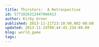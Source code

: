 ```yaml
---
title: Thirsters:  A Retrospective
id: 5771026312447866413
author: Kirby Urner
published: 2013-11-21T23:18:00.002-08:00
updated: 2013-11-24T09:44:45.234-08:00
blog: world_game
tags: 
---
```



